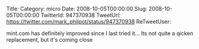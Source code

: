 Title: 
Category: micro
Date: 2008-10-05T00:00:00
Slug: 2008-10-05T00:00:00
TwitterId: 947370938
TweetUrl: https://twitter.com/mark_philpot/status/947370938
ReTweetUser: 

mint.com has definitely improved since I last tried it...  Its not quite a qicken replacement, but it's coming close